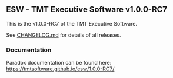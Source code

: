 ## ESW - TMT Executive Software v1.0.0-RC7

This is the v1.0.0-RC7 of the TMT Executive Software.

See [CHANGELOG.md](CHANGELOG.md) for details of all releases.

### Documentation

Paradox documentation can be found here: https://tmtsoftware.github.io/esw/1.0.0-RC7/
